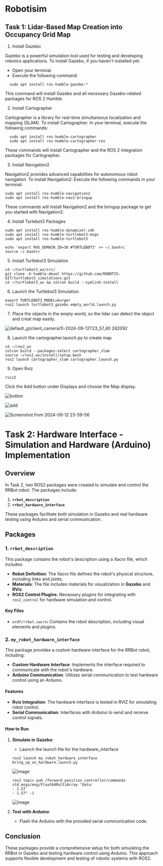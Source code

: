 # Robotisim 



## Task 1: Lidar-Based Map Creation into Occupancy Grid Map 

1. Install Gazebo

Gazebo is a powerful simulation tool used for testing and developing robotics applications. To install Gazebo, if you haven't installed yet:

- Open your terminal.
- Execute the following command:

```
  sudo apt install ros-humble-gazebo-*
```
This command will install Gazebo and all necessary Gazebo-related packages for ROS 2 Humble.

2. Install Cartographer

Cartographer is a library for real-time simultaneous localization and mapping (SLAM). To install Cartographer: In your terminal, execute the following commands:

```
  sudo apt install ros-humble-cartographer
  sudo apt install ros-humble-cartographer-ros
```
These commands will install Cartographer and the ROS 2 integration packages for Cartographer.

3. Install Navigation2

Navigation2 provides advanced capabilities for autonomous robot navigation. To install Navigation2: Execute the following commands in your terminal:

  
```
sudo apt install ros-humble-navigation2
sudo apt install ros-humble-nav2-bringup
```
These commands will install Navigation2 and the bringup package to get you started with Navigation2.

4. Install Turlebot3 Packages

```
sudo apt install ros-humble-dynamixel-sdk
sudo apt install ros-humble-turtlebot3-msgs
sudo apt install ros-humble-turtlebot3

echo 'export ROS_DOMAIN_ID=30 #TURTLEBOT3' >> ~/.bashrc
source ~/.bashrc
```

5. Install Turtlebot3 Simulation 

```
cd ~/turtlebot3_ws/src/
git clone -b humble-devel https://github.com/ROBOTIS-GIT/turtlebot3_simulations.git
cd ~/turtlebot3_ws && colcon build --symlink-install
```

6. Launch the Turtlebot3 Simulation
```
export TURTLEBOT3_MODEL=burger
ros2 launch turtlebot3_gazebo empty_world.launch.py
```



7. Place the objects in the empty world, so the lidar can detect the object and creat map easily. 

![default_gzclient_camera(1)-2024-09-12T23_57_40 282092](https://github.com/user-attachments/assets/0959d0e5-0fa4-48da-87fb-6ba391511c02)


8. Launch the cartographer.launch.py to create map

```
cd ~/ros2_ws
colcon build --packages-select cartographer_slam
source ~/ros2_ws/install/setup.bash
ros2 launch cartographer_slam cartographer.launch.py
```

9. Open Rviz
```
rviz2 
```
Click the Add button under Displays and choose the Map display.

![button](https://github.com/user-attachments/assets/3a23f474-b9d5-4712-b79d-16961ce195cf)

![add](https://github.com/user-attachments/assets/bf962660-f879-4abd-a0bd-970cbe6f3fff)

![Screenshot from 2024-09-12 23-59-56](https://github.com/user-attachments/assets/2a375566-e0e6-41cb-8f40-11fbba4ee7a7)

# Task 2: Hardware Interface - Simulation and Hardware (Arduino) Implementation

## Overview

In Task 2, two ROS2 packages were created to simulate and control the RRBot robot. The packages include:

1. **`rrbot_description`**
2. **`rrbot_hardware_interface`**

These packages facilitate both simulation in Gazebo and real hardware testing using Arduino and serial communication.

## Packages

### 1. `rrbot_description`

This package contains the robot's description using a Xacro file, which includes:

- **Robot Definition**: The Xacro file defines the robot's physical structure, including links and joints.
- **Materials**: The file includes materials for visualization in **Gazebo** and **RViz**.
- **ROS2 Control Plugins**: Necessary plugins for integrating with `ros2_control` for hardware simulation and control.

#### Key Files

- `urdf/rrbot.xacro`: Contains the robot description, including visual elements and plugins.

### 2. `my_robot_hardware_interface`

This package provides a custom hardware interface for the RRBot robot, including:

- **Custom Hardware Interface**: Implements the interface required to communicate with the robot's hardware.
- **Arduino Communication**: Utilizes serial communication to test hardware control using an Arduino.

#### Features

- **Rviz Integration**: The hardware interface is tested in RVIZ for simulating robot control.
- **Serial Communication**: Interfaces with Arduino to send and receive control signals.

#### How to Run

1. **Simulate in Gazebo**:
   - Launch the launch file for the hardware_interface 
    ```
    ros2 launch my_robot_hardware_interface bring_up_on_hardware.launch.py
    ```

    ![image](https://github.com/user-attachments/assets/8af86d6e-ed3a-4c06-80af-8e126c5b5f25)

    ```
    ros2 topic pub /forward_position_controller/commands std_msgs/msg/Float64MultiArray "data:
    - 1.57
    - 1.57" -1
    ```

    ![image](https://github.com/user-attachments/assets/789f1b4f-5565-4e1e-94be-2174fd9fbae5)



3. **Test with Arduino**:
   - Flash the Arduino with the provided serial communication code.

## Conclusion

These packages provide a comprehensive setup for both simulating the RRBot in Gazebo and testing hardware control using Arduino. This approach supports flexible development and testing of robotic systems with ROS2.







